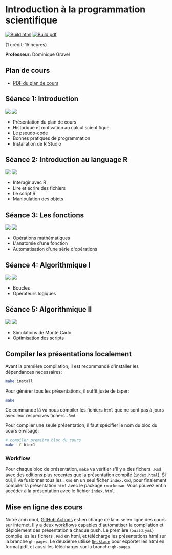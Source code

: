 # Introduction à la programmation scientifique

[![Build html](https://github.com/EcoNumUdS/BIO109/workflows/Build%20html/badge.svg)](https://github.com/EcoNumUdS/BIO109/actions) [![Build pdf](https://github.com/EcoNumUdS/BIO109/workflows/Build%20pdf/badge.svg)](https://github.com/EcoNumUdS/BIO109/actions)


(1 crédit; 15 heures)

**Professeur:** Dominique Gravel

## Plan de cours

- [PDF du plan de cours](./syllabus/syllabus.pdf)

## Séance 1: Introduction

[![](https://img.shields.io/badge/HTML-Pr%C3%A9sentation-blue)](https://econumuds.github.io/BIO109/cours1) [![](https://img.shields.io/badge/PDF-Pr%C3%A9sentation-yellow)](https://econumuds.github.io/BIO109/cours1/cours1.pdf)

- Présentation du plan de cours
- Historique et motivation au calcul scientifique
- Le pseudo-code
- Bonnes pratiques de programmation
- Installation de R Studio

## Séance 2: Introduction au language R

[![](https://img.shields.io/badge/HTML-Pr%C3%A9sentation-blue)](https://econumuds.github.io/BIO109/cours2) [![](https://img.shields.io/badge/PDF-Pr%C3%A9sentation-yellow)](https://econumuds.github.io/BIO109/cours2/cours2.pdf)

- Interagir avec R
- Lire et écrire des fichiers
- Le script R
- Manipulation des objets

## Séance 3: Les fonctions

[![](https://img.shields.io/badge/HTML-Pr%C3%A9sentation-blue)](https://econumuds.github.io/BIO109/cours3) [![](https://img.shields.io/badge/PDF-Pr%C3%A9sentation-yellow)](https://econumuds.github.io/BIO109/cours3/cours3.pdf)

- Opérations mathématiques
- L'anatomie d'une fonction
- Automatisation d'une série d'opérations

## Séance 4: Algorithmique I

[![](https://img.shields.io/badge/HTML-Pr%C3%A9sentation-blue)](https://econumuds.github.io/BIO109/cours4) [![](https://img.shields.io/badge/PDF-Pr%C3%A9sentation-yellow)](https://econumuds.github.io/BIO109/cours4/cours4.pdf)

- Boucles
- Opérateurs logiques

## Séance 5: Algorithmique II

[![](https://img.shields.io/badge/HTML-Pr%C3%A9sentation-blue)](https://econumuds.github.io/BIO109/cours5) [![](https://img.shields.io/badge/PDF-Pr%C3%A9sentation-yellow)](https://econumuds.github.io/BIO109/cours5/cours5.pdf)

- Simulations de Monte Carlo
- Optimisation des scripts


## Compiler les présentations localement

Avant la première compilation, il est recommandé d'installer les dépendances necessaires:

```bash
make install
```

Pour générer tous les présentations, il suffit juste de taper:

```bash
make
```

Ce commande là va nous compiler les fichiers `html` que ne sont pas à jours avec leur respecives fichers `.Rmd`.

Pour compiler une seule présentation, il faut spécifier le nom du bloc du cours envisagé:

```bash
# compiler première bloc du cours
make -C bloc1
```

### Workflow

Pour chaque bloc de présentation, `make` va vérifier s'il y a des fichers `.Rmd`
avec des editions plus recentes que la présentation compilé (`index.html`).
Si oui, il va fusionner tous les `.Rmd` en un seul ficher `index.Rmd`, pour finalement compiler la présentation
`html` avec le package `rmarkdown`. Vous pouvez enfin accéder à la présentation
avec le fichier `index.html`.


## Mise en ligne des cours

Notre ami robot, [GitHub Actions](https://github.com/features/actions) est en charge de la mise en ligne des cours sur internet. Il y a deux [workflows](https://github.com/EcoNumUdS/BIO500/tree/master/.github/workflows) capables d'automatiser la compilation et déploiement des présentation a chaque push. Le première (`build.yml`) compile les les fichers `.Rmd` en html, et télécharge les présentations html sur la branche `gh-pages`. Le deuxième utilise [`Decktape`](https://github.com/astefanutti/decktape) pour exporter les html en format pdf, et aussi les télécharger sur la branche `gh-pages`.
